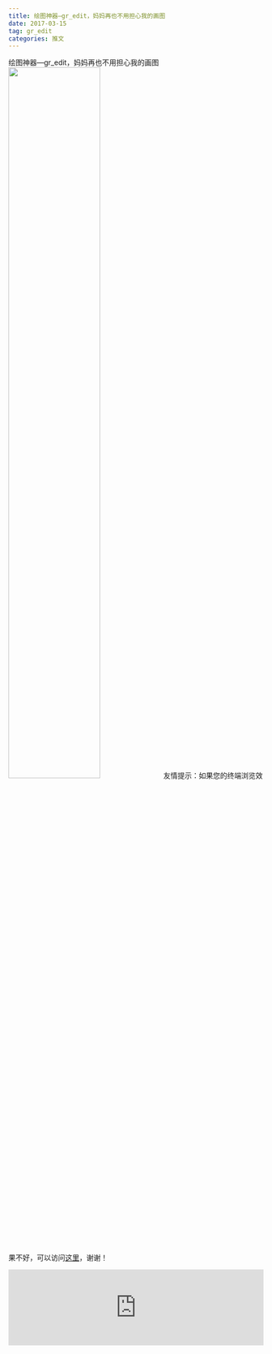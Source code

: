 ```yaml
---
title: 绘图神器—gr_edit，妈妈再也不用担心我的画图
date: 2017-03-15
tag: gr_edit
categories: 推文
---
```

绘图神器—gr_edit，妈妈再也不用担心我的画图
<img src="http://mmbiz.qpic.cn/mmbiz_gif/ACviaWTBFxhYZH0Q2rWZIZEKJCiciclRhTkwfiaRC3J8h8zvcrdTA8JbxWlaQyJoVDe6ggZULNdBHoWdL0zhSA58ew/s640?" style="width: 60%; height: auto;"/><!--more-->
友情提示：如果您的终端浏览效果不好，可以访问[这里](https://stata-club.github.io/stata_article/2017-03-15.html)，谢谢！
<iframe src="https://stata-club.github.io/stata_article/2017-03-15.html" id="iframepage" frameborder="0" scrolling="no" marginheight="0" marginwidth="0" width="100%" onLoad="iFrameHeight()"></iframe>
<script type="text/javascript" language="javascript">
function iFrameHeight() {
var ifm= document.getElementById("iframepage");
var subWeb = document.frames ? document.frames["iframepage"].document : ifm.contentDocument;   
if(ifm != null && subWeb != null) {
 ifm.height = subWeb.body.scrollHeight;
} 
} 
</script> 